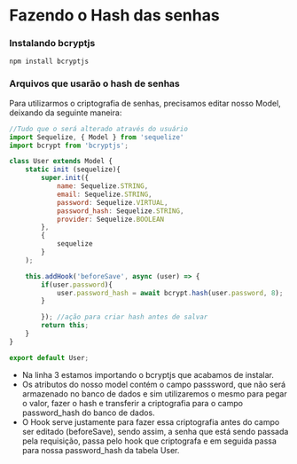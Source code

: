 # Fazendo o Hash das senhas 

### Instalando bcryptjs

```
npm install bcryptjs
```

### Arquivos que usarão o hash de senhas 

Para utilizarmos o criptografia de senhas, precisamos editar nosso Model, deixando da seguinte maneira:

```js
//Tudo que o será alterado através do usuário 
import Sequelize, { Model } from 'sequelize'
import bcrypt from 'bcryptjs';

class User extends Model {
    static init (sequelize){
        super.init({
            name: Sequelize.STRING,
            email: Sequelize.STRING,
            password: Sequelize.VIRTUAL,
            password_hash: Sequelize.STRING,
            provider: Sequelize.BOOLEAN
        },
        {
            sequelize
        }
    );

    this.addHook('beforeSave', async (user) => {
        if(user.password){
            user.password_hash = await bcrypt.hash(user.password, 8);
        }

        }); //ação para criar hash antes de salvar
        return this;
    }
}

export default User;
```

- Na linha 3 estamos importando o bcryptjs que acabamos de instalar.
- Os atributos do nosso model contém o campo passsword, que não será armazenado no banco de dados e sim utilizaremos o mesmo para pegar o valor, fazer o hash e transferir a criptografia para o campo password_hash do banco de dados.
- O Hook serve justamente para fazer essa criptografia antes do campo ser editado (beforeSave), sendo assim, a senha que está sendo passada pela requisição, passa pelo hook que criptografa e em seguida passa para nossa password_hash da tabela User.

